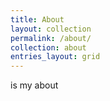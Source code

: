 ```yaml
---
title: About
layout: collection
permalink: /about/
collection: about
entries_layout: grid
---
```


is my about